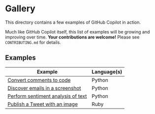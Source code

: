 # Gallery

This directory contains a few examples of GitHub Copilot in action. 

Much like GitHub Copilot itself, this list of examples will be growing and improving over time. **Your contributions are welcome!** Please see `CONTRIBUTING.md` for details.

## Examples

|Example|Language(s)|
|---|---|
|[Convert comments to code](python-comments-to-code)|Python|
|[Discover emails in a screenshot](python-discovering-emails-in-screenshot)|Python|
|[Perform sentiment analysis of text](python-sentiment-analysis-of-text)|Python|
|[Publish a Tweet with an image](ruby-twitter-api-example)|Ruby|